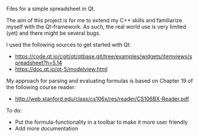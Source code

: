 Files for a simple spreadsheet in Qt. 

The aim of this project is for me to extend my C++ skills and familiarize myself with the Qt-framework. As such, the real world use is very limited (yet) and there might be several bugs.

I used the following sources to get started with Qt:
- https://code.qt.io/cgit/qt/qtbase.git/tree/examples/widgets/itemviews/spreadsheet?h=5.14
- https://doc.qt.io/qt-5/modelview.html 

My approach for parsing and evaluating formulas is based on Chapter 19 of the following course reader: 
- http://web.stanford.edu/class/cs106x/res/reader/CS106BX-Reader.pdf 

To do: 
- Put the formula-functionality in a toolbar to make it more user friendly
- Add more documentation